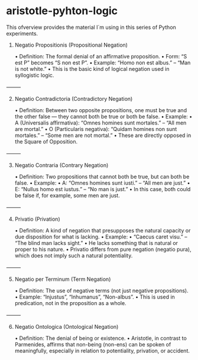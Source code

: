 # aristotle-pyhton-logic

This ofverview provides the material I´m using in this series of Python experiments. 


1. Negatio Propositionis (Propositional Negation)

	•	Definition: The formal denial of an affirmative proposition.
	•	Form: “S est P” becomes “S non est P”.
	•	Example: “Homo non est albus.” – “Man is not white.”
	•	This is the basic kind of logical negation used in syllogistic logic.

⸻

2. Negatio Contradictoria (Contradictory Negation)

	•	Definition: Between two opposite propositions, one must be true and the 
        other false — they cannot both be true or both be false.
	•	Example:
	•	A (Universalis affirmativa): “Omnes homines sunt mortales.” – “All men are mortal.”
	•	O (Particularis negativa): “Quidam homines non sunt mortales.” – “Some men are not mortal.”
	•	These are directly opposed in the Square of Opposition.

⸻

3. Negatio Contraria (Contrary Negation)

	•	Definition: Two propositions that cannot both be true, but can both be false.
	•	Example:
	•	A: “Omnes homines sunt iusti.” – “All men are just.”
	•	E: “Nullus homo est iustus.” – “No man is just.”
	•	In this case, both could be false if, for example, some men are just.

⸻

4. Privatio (Privation)

	•	Definition: A kind of negation that presupposes the natural capacity 
        or due disposition for what is lacking.
	•	Example:
	•	“Caecus caret visu.” – “The blind man lacks sight.”
	•	He lacks something that is natural or proper to his nature.
	•	Privatio differs from pure negation (negatio pura), 
        which does not imply such a natural potentiality.

⸻

5. Negatio per Terminum (Term Negation)

	•	Definition: The use of negative terms (not just negative propositions).
	•	Example: “Injustus”, “Inhumanus”, “Non-albus”.
	•	This is used in predication, not in the proposition as a whole.

⸻

6. Negatio Ontologica (Ontological Negation)

	•	Definition: The denial of being or existence.
	•	Aristotle, in contrast to Parmenides, affirms that non-being (non-ens)
         can be spoken of meaningfully, especially in relation to potentiality, privation, or accident.
